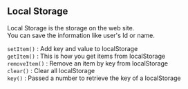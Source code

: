 Local Storage
---

Local Storage is the storage on the web site.   
You can save the information like user's Id or name.   

```setItem()``` : Add key and value to localStorage   
```getItem()``` : This is how you get items from localStorage   
```removeItem()``` : Remove an item by key from localStorage   
```clear()``` : Clear all localStorage   
```key()``` : Passed a number to retrieve the key of a localStorage   
